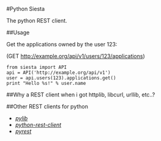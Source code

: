 #Python Siesta

The python REST client.

##Usage

Get the applications owned by the user 123:

(GET http://example.org/api/v1/users/123/applications)

    from siesta import API
    api = API('http://example.org/api/v1')
    user = api.users(123).applications.get()
    print "Hello %s!" % user.name


##Why a REST client when i got httplib, libcurl, urllib, etc..?



##Other REST clients for python

*   [*pylib*](http://example.com/)
*   [*python-rest-client*](http://example.com/)
*   [*pyrest*](http://example.com/)
